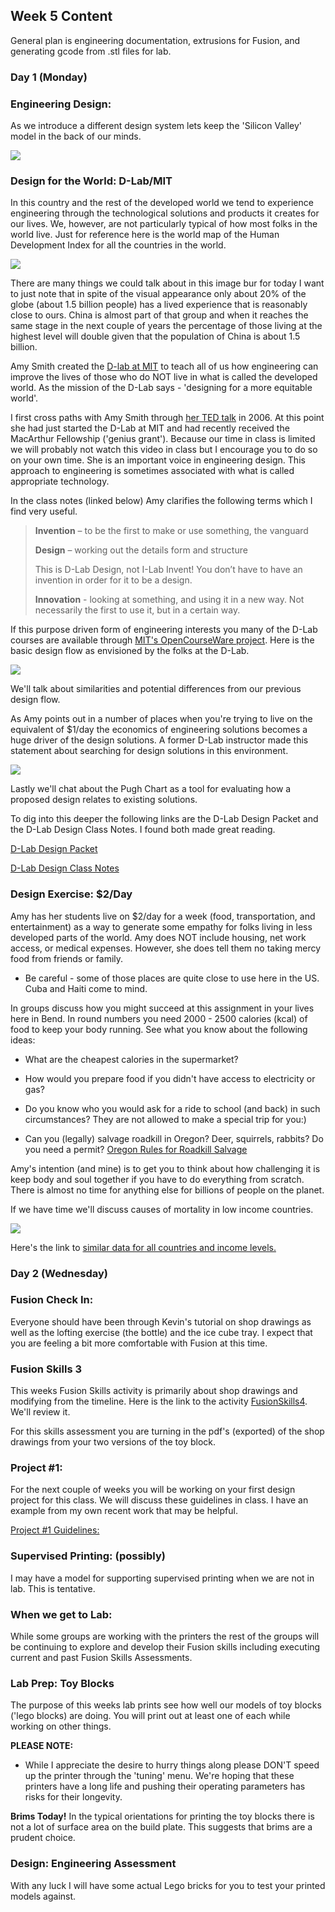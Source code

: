 ## Week 5 Content

General plan is engineering documentation, extrusions for Fusion, and generating gcode from .stl files for lab.

### Day 1 (Monday)

### Engineering Design:

As we introduce a different design system lets keep the 'Silicon Valley' model in the back of our minds.

<img src="../images/contentImages/dschoolDesignThinking.jpg" />

### Design for the World: D-Lab/MIT

In this country and the rest of the developed world we tend to experience engineering through the technological solutions and products it creates for our lives. We, however, are not particularly typical of how most folks in the world live. Just for reference here is the world map of the Human Development Index for all the countries in the world.

<img src="../images/contentImages/WorldHDI.png" />

There are many things we could talk about in this image bur for today I want to just note that in spite of the visual appearance only about 20% of the globe (about 1.5 billion people) has a lived experience that is reasonably close to ours. China is almost part of that group and when it reaches the same stage in the next couple of years the percentage of those living at the highest level will double given that the population of China is about 1.5 billion. 

Amy Smith created the [D-lab at MIT](https://d-lab.mit.edu/) to teach all of us how engineering can improve the lives of those who do NOT live in what is called the developed world. As the mission of the D-Lab says - 'designing for a more equitable world'.

I first cross paths with Amy Smith through [her TED talk](https://www.ted.com/talks/amy_smith_simple_designs_to_save_a_life) in 2006. At this point she had just started the D-Lab at MIT and had recently received the MacArthur Fellowship ('genius grant'). Because our time in class is limited we will probably not watch this video in class but I encourage you to do so on your own time. She is an important voice in engineering design. This approach to engineering is sometimes associated with what is called appropriate technology.

In the class notes (linked below) Amy clarifies the following terms which I find very useful.

<blockquote> 
<b>Invention</b> – to be the first to make or use something, the vanguard
    
<b>Design</b> – working out the details form and structure

This is D-Lab Design, not I-Lab Invent!
You don’t have to have an invention in order
for it to be a design.

<b>Innovation</b> - looking at something, and using it in a new way. Not
necessarily the first to use it, but in a certain way.
</blockquote>

If this purpose driven form of engineering interests you many of the D-Lab courses are available through [MIT's OpenCourseWare project](https://ocw.mit.edu/search/?q=d-Lab). Here is the basic design flow as envisioned by the folks at the D-Lab.

<img src="../images/contentImages/DLab/DLabDesignProcessGraphic.png" />

We'll talk about similarities and potential differences from our previous design flow. 

As Amy points out in a number of places when you're trying to live on the equivalent of $1/day the economics of engineering solutions becomes a huge driver of the design solutions. A former D-Lab instructor made this statement about searching for design solutions in this environment.

<img src="../images/contentImages/DLab/DLabDesignProcessQuote.png" />

Lastly we'll chat about the Pugh Chart as a tool for evaluating how a proposed design relates to existing solutions.

To dig into this deeper the following links are the D-Lab Design Packet and the D-Lab Design Class Notes. I found both made great reading.

[D-Lab Design Packet](https://github.com/smithrockmaker/ENGR102/blob/main/documents/D-Lab/DLabDesignPacket.pdf)

[D-Lab Design Class Notes](https://github.com/smithrockmaker/ENGR102/blob/main/documents/D-Lab/DLabDesignClassNotes.pdf)


### Design Exercise: $2/Day

Amy has her students live on $2/day for a week (food, transportation, and entertainment) as a way to generate some empathy for folks living in less developed parts of the world. Amy does NOT include housing, net work access, or medical expenses. However, she does tell them no taking mercy food from friends or family. 

* Be careful - some of those places are quite close to use here in the US. Cuba and Haiti come to mind.

In groups discuss how you might succeed at this assignment in your lives here in Bend. In round numbers you need 2000 - 2500 calories (kcal) of food to keep your body running. See what you know about the following ideas:

* What are the cheapest calories in the supermarket?

* How would you prepare food if you didn't have access to electricity or gas?

* Do you know who you would ask for a ride to school (and back) in such circumstances? They are not allowed to make a special trip for you:)

* Can you (legally) salvage roadkill in Oregon? Deer, squirrels, rabbits? Do you need a permit? [Oregon Rules for Roadkill Salvage](https://myodfw.com/articles/roadkill-salvage-permits)

Amy's intention (and mine) is to get you to think about how challenging it is keep body and soul together if you have to do everything from scratch. There is almost no time for anything else for billions of people on the planet.

If we have time we'll discuss causes of mortality in low income countries.

<img src="../images/contentImages/DLab/lowIncomeMortality.svg" />

Here's the link to [similar data for all countries and income levels.](https://www.who.int/news-room/fact-sheets/detail/the-top-10-causes-of-death)

### Day 2 (Wednesday)

### Fusion Check In:

Everyone should have been through Kevin's tutorial on shop drawings as well as the lofting exercise (the bottle) and the ice cube tray. I expect that you are feeling a bit more comfortable with Fusion at this time.

### Fusion Skills 3

This weeks Fusion Skills activity is primarily about shop drawings and modifying from the timeline. Here is the link to the activity [FusionSkills4](https://github.com/smithrockmaker/ENGR102/blob/main/Fusion360/Skills/FusionSkills4.md). We'll review it.

For this skills assessment you are turning in the pdf's (exported) of the shop drawings from your two versions of the toy block.

### Project #1: 

For the next couple of weeks you will be working on your first design project for this class. We will discuss these guidelines in class. I have an example from my own recent work that may be helpful.

[Project #1 Guidelines:](https://github.com/smithrockmaker/ENGR102/blob/main/Projects/Project1/Project1Guidelines.md)
  
### Supervised Printing: (possibly)

I may have a model for supporting supervised printing when we are not in lab. This is tentative.

### When we get to Lab:

While some groups are working with the printers the rest of the groups will be continuing to explore and develop their Fusion skills including executing current and past Fusion Skills Assessments.

### Lab Prep: Toy Blocks

The purpose of this weeks lab prints see how well our models of toy blocks ('lego blocks) are doing. You will print out at least one of each while working on other things.

**PLEASE NOTE:**

* While I appreciate the desire to hurry things along please DON'T speed up the printer through the 'tuning' menu. We're hoping that these printers have a long life and pushing their operating parameters has risks for their longevity.

**Brims Today!** In the typical orientations for printing the toy blocks there is not a lot of surface area on the build plate. This suggests that brims are a prudent choice.

### Design: Engineering Assessment

With any luck I will have some actual Lego bricks for you to test your printed models against.



